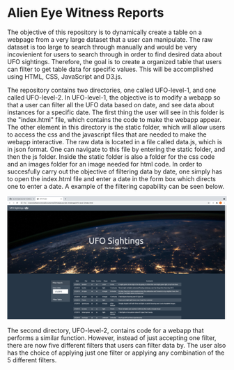 # Alien Eye Witness Reports
The objective of this repository is to dynamically create a table on a webpage from a very large dataset that a user can manipulate. The raw dataset is too large to search through manually and would be very incovienient for users to search through in order to find desired data about UFO sightings. Therefore, the goal is to create a organized table that users can filter to get table data for specific values. This will be accomplished using HTML, CSS, JavaScript and D3.js.

The repository contains two directories, one called UFO-level-1, and one called UFO-level-2. In UFO-level-1, the objective is to modify a webapp so that a user can filter all the UFO data based on date, and see data about instances for a specific date. The first thing the user will see in this folder is the "index.html" file, which contains the code to make the webapp appear. The other element in this directory is the static folder, which will allow users to access the css and the javascript files that are needed to make the webapp interactive. The raw data is located in a file called data.js, which is in json format. One can navigate to this file by entering the static folder, and then the js folder. Inside the static folder is also a folder for the css code and an images folder for an image needed for html code. In order to succesfully carry out the objective of filtering data by date, one simply has to open the index.html file and enter a date in the form box which directs one to enter a date. A example of the filtering capability can be seen below.

![level1.png](UFO-level-1/static/images/level1.png)

The second directory, UFO-level-2, contains code for a webapp that performs a similar function. However, instead of just accepting one filter, there are now five different filters that users can filter data by. The user also has the choice of applying just one filter or applying any combination of the 5 different filters. 

